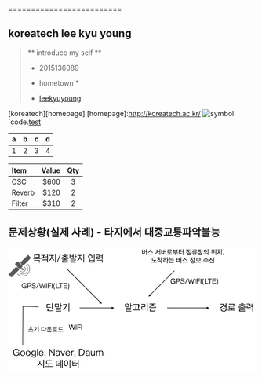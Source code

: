 =========================

koreatech lee kyu young
------------------
> ** introduce my self **
> - 2015136089
> * hometown *
> - [leekyuyoung](http://naver.com)

[koreatech][homepage]
[homepage]:http://koreatech.ac.kr/
![symbol](http://koreatech.ac.kr/kut_logo.gif)
`code.[test](http://test.net)
 
| a | b | c | d |
| ----- | ------- | ------ | ------ |
| 1 | 2 | 3 | 4 |

| Item     | Value | Qty   |
| :------- | ----: | :---: |
| OSC | $600 |  3   |
| Reverb    | $120   |  2   |
| Filter   | $310    |  2  |

## 문제상황(실제 사례) - 타지에서 대중교통파악불능 ##

[![](KakaoTalk_20160607_222342212.png)](https://monetizejs.com/authorize?client_id=ESTHdCYOi18iLhhO&summary=true)
